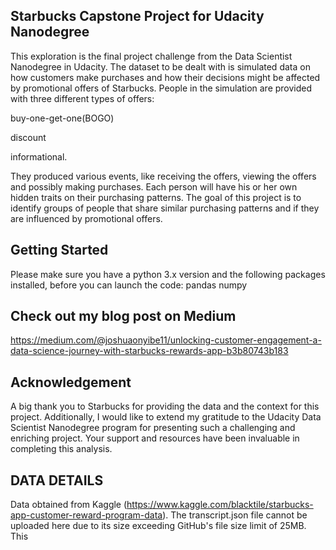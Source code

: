 ## Starbucks Capstone Project for Udacity Nanodegree

This exploration is the final project challenge from the Data Scientist Nanodegree in Udacity. The dataset to be dealt with is simulated data on how customers make purchases and how their decisions might be affected by promotional offers of Starbucks. People in the simulation are provided with three different types of offers:

buy-one-get-one(BOGO)

discount

informational.

They produced various events, like receiving the offers, viewing the offers and possibly making purchases. Each person will have his or her own hidden traits on their purchasing patterns. The goal of this project is to identify groups of people that share similar purchasing patterns and if they are influenced by promotional offers.


## Getting Started
Please make sure you have a python 3.x version and the following packages installed, before you can launch the code:
pandas
numpy


## Check out my blog post on Medium

https://medium.com/@joshuaonyibe11/unlocking-customer-engagement-a-data-science-journey-with-starbucks-rewards-app-b3b80743b183

## Acknowledgement
A big thank you to Starbucks for providing the data and the context for this project. Additionally, I would like to extend my gratitude to the Udacity Data Scientist Nanodegree program for presenting such a challenging and enriching project. Your support and resources have been invaluable in completing this analysis.

## DATA DETAILS
Data obtained from Kaggle (https://www.kaggle.com/blacktile/starbucks-app-customer-reward-program-data). The transcript.json file cannot be uploaded here due to its size exceeding GitHub's file size limit of 25MB. This
